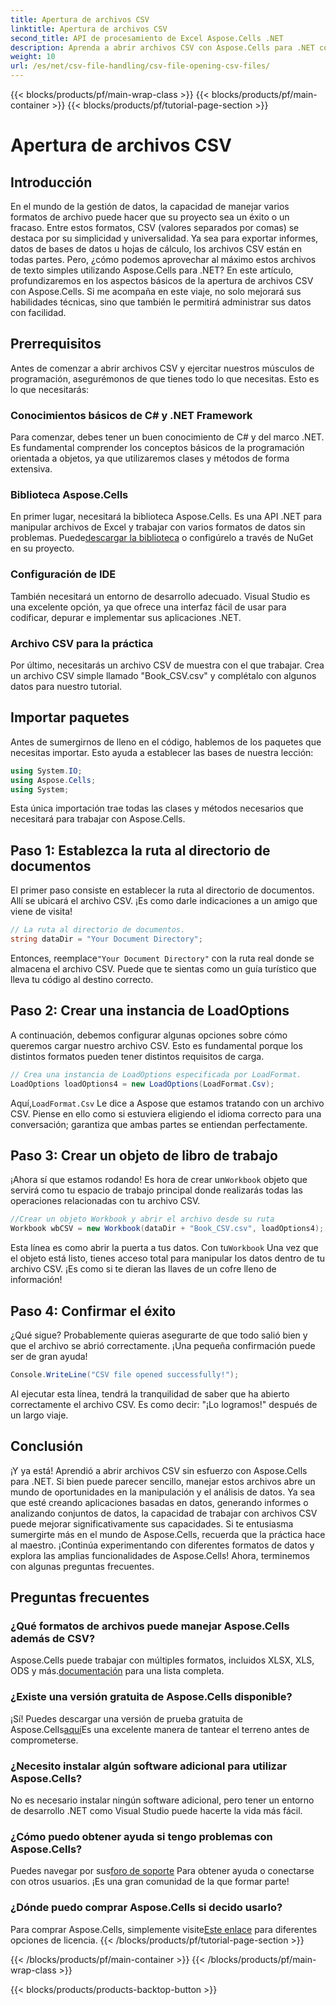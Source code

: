 ```yaml
---
title: Apertura de archivos CSV
linktitle: Apertura de archivos CSV
second_title: API de procesamiento de Excel Aspose.Cells .NET
description: Aprenda a abrir archivos CSV con Aspose.Cells para .NET con nuestra guía completa paso a paso. Domine la manipulación de datos.
weight: 10
url: /es/net/csv-file-handling/csv-file-opening-csv-files/
---
```


{{< blocks/products/pf/main-wrap-class >}}
{{< blocks/products/pf/main-container >}}
{{< blocks/products/pf/tutorial-page-section >}}

# Apertura de archivos CSV

## Introducción
En el mundo de la gestión de datos, la capacidad de manejar varios formatos de archivo puede hacer que su proyecto sea un éxito o un fracaso. Entre estos formatos, CSV (valores separados por comas) se destaca por su simplicidad y universalidad. Ya sea para exportar informes, datos de bases de datos u hojas de cálculo, los archivos CSV están en todas partes. Pero, ¿cómo podemos aprovechar al máximo estos archivos de texto simples utilizando Aspose.Cells para .NET? En este artículo, profundizaremos en los aspectos básicos de la apertura de archivos CSV con Aspose.Cells. Si me acompaña en este viaje, no solo mejorará sus habilidades técnicas, sino que también le permitirá administrar sus datos con facilidad. 
## Prerrequisitos
Antes de comenzar a abrir archivos CSV y ejercitar nuestros músculos de programación, asegurémonos de que tienes todo lo que necesitas. Esto es lo que necesitarás:
### Conocimientos básicos de C# y .NET Framework
Para comenzar, debes tener un buen conocimiento de C# y del marco .NET. Es fundamental comprender los conceptos básicos de la programación orientada a objetos, ya que utilizaremos clases y métodos de forma extensiva.
### Biblioteca Aspose.Cells
En primer lugar, necesitará la biblioteca Aspose.Cells. Es una API .NET para manipular archivos de Excel y trabajar con varios formatos de datos sin problemas. Puede[descargar la biblioteca](https://releases.aspose.com/cells/net/) o configúrelo a través de NuGet en su proyecto.
### Configuración de IDE
También necesitará un entorno de desarrollo adecuado. Visual Studio es una excelente opción, ya que ofrece una interfaz fácil de usar para codificar, depurar e implementar sus aplicaciones .NET.
### Archivo CSV para la práctica
Por último, necesitarás un archivo CSV de muestra con el que trabajar. Crea un archivo CSV simple llamado "Book_CSV.csv" y complétalo con algunos datos para nuestro tutorial.
## Importar paquetes
Antes de sumergirnos de lleno en el código, hablemos de los paquetes que necesitas importar. Esto ayuda a establecer las bases de nuestra lección:
```csharp
using System.IO;
using Aspose.Cells;
using System;
```
Esta única importación trae todas las clases y métodos necesarios que necesitará para trabajar con Aspose.Cells.
## Paso 1: Establezca la ruta al directorio de documentos
El primer paso consiste en establecer la ruta al directorio de documentos. Allí se ubicará el archivo CSV. ¡Es como darle indicaciones a un amigo que viene de visita!
```csharp
// La ruta al directorio de documentos.
string dataDir = "Your Document Directory";
```
 Entonces, reemplace`"Your Document Directory"` con la ruta real donde se almacena el archivo CSV. Puede que te sientas como un guía turístico que lleva tu código al destino correcto.
## Paso 2: Crear una instancia de LoadOptions
A continuación, debemos configurar algunas opciones sobre cómo queremos cargar nuestro archivo CSV. Esto es fundamental porque los distintos formatos pueden tener distintos requisitos de carga. 
```csharp
// Crea una instancia de LoadOptions especificada por LoadFormat.
LoadOptions loadOptions4 = new LoadOptions(LoadFormat.Csv);
```
 Aquí,`LoadFormat.Csv` Le dice a Aspose que estamos tratando con un archivo CSV. Piense en ello como si estuviera eligiendo el idioma correcto para una conversación; garantiza que ambas partes se entiendan perfectamente.
## Paso 3: Crear un objeto de libro de trabajo
 ¡Ahora sí que estamos rodando! Es hora de crear un`Workbook` objeto que servirá como tu espacio de trabajo principal donde realizarás todas las operaciones relacionadas con tu archivo CSV.
```csharp
//Crear un objeto Workbook y abrir el archivo desde su ruta
Workbook wbCSV = new Workbook(dataDir + "Book_CSV.csv", loadOptions4);
```
 Esta línea es como abrir la puerta a tus datos. Con tu`Workbook` Una vez que el objeto está listo, tienes acceso total para manipular los datos dentro de tu archivo CSV. ¡Es como si te dieran las llaves de un cofre lleno de información!
## Paso 4: Confirmar el éxito
¿Qué sigue? Probablemente quieras asegurarte de que todo salió bien y que el archivo se abrió correctamente. ¡Una pequeña confirmación puede ser de gran ayuda!
```csharp
Console.WriteLine("CSV file opened successfully!");
```
Al ejecutar esta línea, tendrá la tranquilidad de saber que ha abierto correctamente el archivo CSV. Es como decir: "¡Lo logramos!" después de un largo viaje.
## Conclusión
¡Y ya está! Aprendió a abrir archivos CSV sin esfuerzo con Aspose.Cells para .NET. Si bien puede parecer sencillo, manejar estos archivos abre un mundo de oportunidades en la manipulación y el análisis de datos. Ya sea que esté creando aplicaciones basadas en datos, generando informes o analizando conjuntos de datos, la capacidad de trabajar con archivos CSV puede mejorar significativamente sus capacidades. 
Si te entusiasma sumergirte más en el mundo de Aspose.Cells, recuerda que la práctica hace al maestro. ¡Continúa experimentando con diferentes formatos de datos y explora las amplias funcionalidades de Aspose.Cells! Ahora, terminemos con algunas preguntas frecuentes.
## Preguntas frecuentes
### ¿Qué formatos de archivos puede manejar Aspose.Cells además de CSV?
 Aspose.Cells puede trabajar con múltiples formatos, incluidos XLSX, XLS, ODS y más.[documentación](https://reference.aspose.com/cells/net/) para una lista completa.
### ¿Existe una versión gratuita de Aspose.Cells disponible?
 ¡Sí! Puedes descargar una versión de prueba gratuita de Aspose.Cells[aquí](https://releases.aspose.com/)Es una excelente manera de tantear el terreno antes de comprometerse.
### ¿Necesito instalar algún software adicional para utilizar Aspose.Cells?
No es necesario instalar ningún software adicional, pero tener un entorno de desarrollo .NET como Visual Studio puede hacerte la vida más fácil.
### ¿Cómo puedo obtener ayuda si tengo problemas con Aspose.Cells?
 Puedes navegar por sus[foro de soporte](https://forum.aspose.com/c/cells/9) Para obtener ayuda o conectarse con otros usuarios. ¡Es una gran comunidad de la que formar parte!
### ¿Dónde puedo comprar Aspose.Cells si decido usarlo?
 Para comprar Aspose.Cells, simplemente visite[Este enlace](https://purchase.aspose.com/buy) para diferentes opciones de licencia.
{{< /blocks/products/pf/tutorial-page-section >}}

{{< /blocks/products/pf/main-container >}}
{{< /blocks/products/pf/main-wrap-class >}}

{{< blocks/products/products-backtop-button >}}
